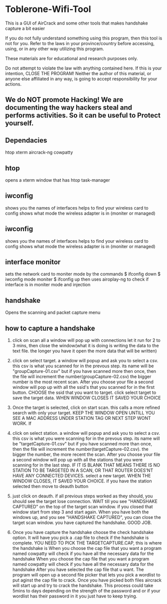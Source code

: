 # Toblerone-Wifi-Tool
This is a GUI of AirCrack and some other tools that makes handshake capture a bit easier 

If you do not fully understand something using this program, then this tool is not  for you. Refer to the laws in your province/country before accessing, using, or in any other way utilizing this program.

These materials are for educational and research purposes only.

Do not attempt to violate the law with anything contained here. If this is your intention, CLOSE THE PROGRAM! Neither the author of this material, or anyone else affiliated in any way, is going to accept responsibility for your actions.

We do NOT promote Hacking! We are documenting the way hackers steal and performs activities. So it can be useful to Protect yourself.
------------------------------------------------------------------------------------

Dependacies
------------------
htop
xterm
aircrack-ng
cowpatty

htop
----
opens a xterm window that has htop task-manager

iwconfig
--------
shows you the names of interfaces
helps to find your wireless card to config
shows what mode the wireless adapter is in (moniter or managed)

iwconfig
--------
shows you the names of interfaces
helps to find your wireless card to config
shows what mode the wireless adapter is in (moniter or managed)

interface monitor
-----------------
sets the network card to moniter mode by the commands
$ ifconfig <interface> down
$ iwconfig <interface> mode moniter
$ ifconfig <interface> up
then uses airoplay-ng to check if interface is in moniter mode and injection


handshake
---------
Opens the scanning and packet capture menu

how to capture a handshake
--------------------------

1) click on scan all a window will pop up with connections let it run for 2 to 3 mins, then close the window(what it is doing is writing the data to the text file. the longer you have it open the more data that will be written)

2) click on select target. a window will popup and ask you to select a csv. this csv is what you scanned for in the prevous step. its name will be "groupCapture-01.csv" but if you have scanned more then once, then the file will increment the number(groupCapture-02.csv) the bigger number is the most recent scan. After you choose your file a second window will pop up with all the ssid's that you scanned for in the first button. CHOOSE the ssid that you want to target. click select target to save the target data. 	WHEN WINDOW CLOSES IT SAVED YOUR CHOICE

3) Once the target is selected, click on start scan. this calls a more refined search with only your target. KEEP THE WINDOW OPEN UNTILL YOU SEE A MAC ADDRESS UNDER STATION TAG OR NEXT STEP WONT WORK. If

4) click on select station. a window will popup and ask you to select a csv. this csv is what you were scanning for in the prevous step. its name will be "targetCapture-01.csv" but if you have scanned more than once, then the file will increment the number(targetCapture-02.csv). the bigger the number, the more recent the scan. After you choose your file a second window will pop up with all the stations that you were scanning for in the last step. IF IT IS BLANK THAT MEANS THERE IS NO STATION TO BE TARGETED IN A SCAN, OR THAT ROUTER DOES'NT HAVE ANY CONNECTED DEVICES. select a new target. WHEN THE WINDOW CLOSES, IT SAVED YOUR CHOICE.
if you have the station selected then move to deauth button

5) just click on deauth. if all previous steps worked as they should, you should see the target lose connection.
WAIT till you see "HANDSHAKE CAPTURED" on the top of the target scan window. if you closed that window start from step 3 and start again. When you have both the windows up, and you see "HANDSHAKE CAPTURED", you can close the target scan window. you have captured the handshake. GOOD JOB.

6) Once you have capture the handshake choose the check handshake option. It will have you pick a  .cap file to check if the handshake is complete. YOU NEED TO PICK THE TARGETCAPTURE.CAP, this is where the handshake is
When you choose the cap file that you want a program named cowpatty will check if you have all the necessary data for the handshake
When you choose the cap file that you want a program named cowpatty will check if you have all the necessary data for the handshake
After you have selected the cap file that u want. The program will open up a second file picker that lets you pick a wordlist to put aginst the cap file to crack.
Once you have picked both files aircrack will start up and try to crack the handshake. This process could take 5mins to days depending on the strength of the password and or if your wordlist has their password in it you just have to keep trying.
